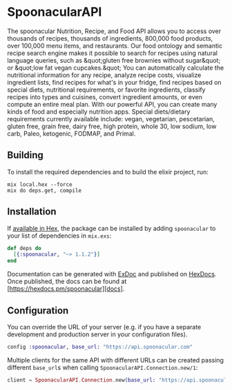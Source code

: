 # SpoonacularAPI

The spoonacular Nutrition, Recipe, and Food API allows you to access over thousands of recipes, thousands of ingredients, 800,000 food products, over 100,000 menu items, and restaurants. Our food ontology and semantic recipe search engine makes it possible to search for recipes using natural language queries, such as \&quot;gluten free brownies without sugar\&quot; or \&quot;low fat vegan cupcakes.\&quot; You can automatically calculate the nutritional information for any recipe, analyze recipe costs, visualize ingredient lists, find recipes for what&#39;s in your fridge, find recipes based on special diets, nutritional requirements, or favorite ingredients, classify recipes into types and cuisines, convert ingredient amounts, or even compute an entire meal plan. With our powerful API, you can create many kinds of food and especially nutrition apps.  Special diets/dietary requirements currently available include: vegan, vegetarian, pescetarian, gluten free, grain free, dairy free, high protein, whole 30, low sodium, low carb, Paleo, ketogenic, FODMAP, and Primal.

## Building

To install the required dependencies and to build the elixir project, run:

```console
mix local.hex --force
mix do deps.get, compile
```

## Installation

If [available in Hex][], the package can be installed by adding `spoonacular` to
your list of dependencies in `mix.exs`:

```elixir
def deps do
  [{:spoonacular, "~> 1.1.2"}]
end
```

Documentation can be generated with [ExDoc][] and published on [HexDocs][]. Once published, the docs can be found at
[https://hexdocs.pm/spoonacular][docs].

## Configuration

You can override the URL of your server (e.g. if you have a separate development and production server in your
configuration files).

```elixir
config :spoonacular, base_url: "https://api.spoonacular.com"
```

Multiple clients for the same API with different URLs can be created passing different `base_url`s when calling
`SpoonacularAPI.Connection.new/1`:

```elixir
client = SpoonacularAPI.Connection.new(base_url: "https://api.spoonacular.com")
```

[exdoc]: https://github.com/elixir-lang/ex_doc
[hexdocs]: https://hexdocs.pm
[available in hex]: https://hex.pm/docs/publish
[docs]: https://hexdocs.pm/spoonacular

